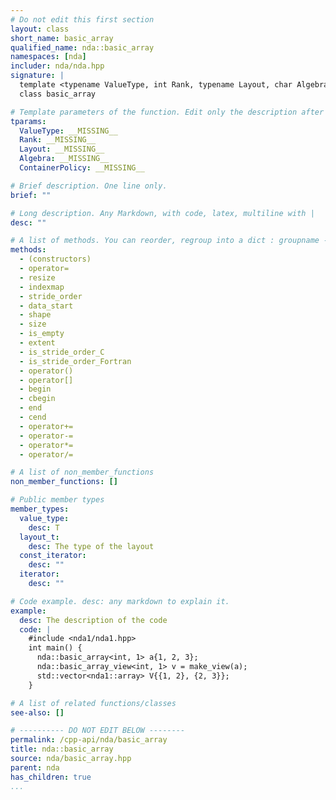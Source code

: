 ```yaml
---
# Do not edit this first section
layout: class
short_name: basic_array
qualified_name: nda::basic_array
namespaces: [nda]
includer: nda/nda.hpp
signature: |
  template <typename ValueType, int Rank, typename Layout, char Algebra, typename ContainerPolicy>
  class basic_array

# Template parameters of the function. Edit only the description after the :
tparams:
  ValueType: __MISSING__
  Rank: __MISSING__
  Layout: __MISSING__
  Algebra: __MISSING__
  ContainerPolicy: __MISSING__

# Brief description. One line only.
brief: ""

# Long description. Any Markdown, with code, latex, multiline with |
desc: ""

# A list of methods. You can reorder, regroup into a dict : groupname -> list
methods:
  - (constructors)
  - operator=
  - resize
  - indexmap
  - stride_order
  - data_start
  - shape
  - size
  - is_empty
  - extent
  - is_stride_order_C
  - is_stride_order_Fortran
  - operator()
  - operator[]
  - begin
  - cbegin
  - end
  - cend
  - operator+=
  - operator-=
  - operator*=
  - operator/=

# A list of non_member_functions
non_member_functions: []

# Public member types
member_types:
  value_type:
    desc: T
  layout_t:
    desc: The type of the layout
  const_iterator:
    desc: ""
  iterator:
    desc: ""

# Code example. desc: any markdown to explain it.
example:
  desc: The description of the code
  code: |
    #include <nda1/nda1.hpp>
    int main() {
      nda::basic_array<int, 1> a{1, 2, 3};
      nda::basic_array_view<int, 1> v = make_view(a);
      std::vector<nda1::array> V{{1, 2}, {2, 3}};
    }

# A list of related functions/classes
see-also: []

# ---------- DO NOT EDIT BELOW --------
permalink: /cpp-api/nda/basic_array
title: nda::basic_array
source: nda/basic_array.hpp
parent: nda
has_children: true
...
```


